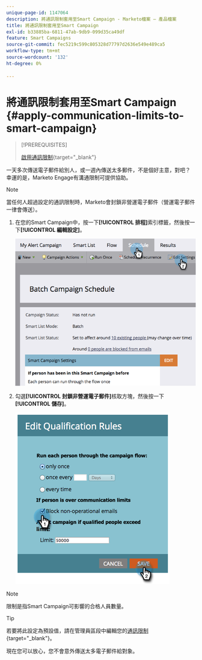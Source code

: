 ```yaml
---
unique-page-id: 1147064
description: 將通訊限制套用至Smart Campaign - Marketo檔案 — 產品檔案
title: 將通訊限制套用至Smart Campaign
exl-id: b33885ba-6811-47ab-9db9-099d35ca49df
feature: Smart Campaigns
source-git-commit: fec5219c599c805328d77797d2636e549e489ca5
workflow-type: tm+mt
source-wordcount: '132'
ht-degree: 0%

---
```


# 將通訊限制套用至Smart Campaign {#apply-communication-limits-to-smart-campaign}

>[!PREREQUISITES]
>
>[啟用通訊限制](/help/marketo/product-docs/administration/email-setup/enable-communication-limits.md){target="_blank"}

一天多次傳送電子郵件給別人，或一週內傳送太多郵件，不是個好主意，對吧？ 幸運的是，Marketo Engage有溝通限制可提供協助。

>[!NOTE]
>
>當任何人超過設定的通訊限制時，Marketo會封鎖非營運電子郵件（營運電子郵件一律會傳送）。

1. 在您的Smart Campaign中，按一下&#x200B;**[!UICONTROL 排程]**&#x200B;索引標籤，然後按一下&#x200B;**[!UICONTROL 編輯設定]**。

   ![](assets/apply-communication-limits-to-smart-campaign-1.png)

1. 勾選&#x200B;**[!UICONTROL 封鎖非營運電子郵件]**&#x200B;核取方塊，然後按一下&#x200B;**[!UICONTROL 儲存]**。

   ![](assets/apply-communication-limits-to-smart-campaign-2.png)

>[!NOTE]
>
>限制是指Smart Campaign可影響的合格人員數量。

>[!TIP]
>
>若要將此設定為預設值，請在管理員區段中編輯您的[通訊限制](/help/marketo/product-docs/administration/email-setup/enable-communication-limits.md){target="_blank"}。

現在您可以放心，您不會意外傳送太多電子郵件給對象。
